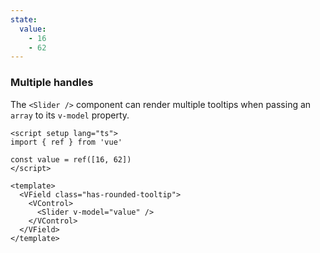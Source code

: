 ```yaml
---
state:
  value:
    - 16
    - 62
---
```


### Multiple handles

The `<Slider />` component can render multiple tooltips when passing an `array`
to its `v-model` property.

<!--code-->

```vue
<script setup lang="ts">
import { ref } from 'vue'

const value = ref([16, 62])
</script>

<template>
  <VField class="has-rounded-tooltip">
    <VControl>
      <Slider v-model="value" />
    </VControl>
  </VField>
</template>
```

<!--/code-->

<!--example-->

<div class="columns mt-2">
  <div class="column is-6">
    <VField class="pt-5 px-4 has-rounded-tooltip">
      <VControl>
        <Slider v-model="frontmatter.state.value" />
      </VControl>
    </VField>
  </div>
</div>

<!--/example-->
